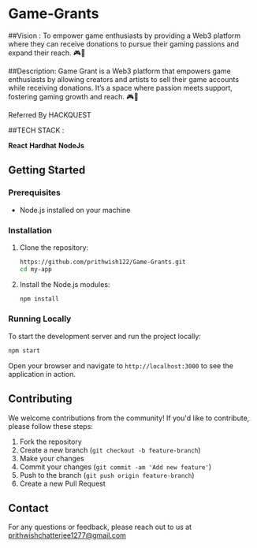 ﻿# Game-Grants

 ##Vision :
 To empower game enthusiasts by providing a Web3 platform where they can receive donations to pursue their gaming passions and expand their reach. 🎮🌟

 ##Description: 
 Game Grant is a Web3 platform that empowers game enthusiasts by allowing creators and artists to sell their game accounts while receiving donations. It’s a space where passion meets support, fostering gaming growth and reach. 🎮🌟

Referred By HACKQUEST

##TECH STACK :

**React**
**Hardhat**
**NodeJs**


## Getting Started

### Prerequisites

- Node.js installed on your machine

### Installation

1. Clone the repository:
    ```bash
    https://github.com/prithwish122/Game-Grants.git
    cd my-app
    ```

2. Install the Node.js modules:
    ```bash
    npm install
    ```

### Running Locally

To start the development server and run the project locally:

```bash
npm start
```

Open your browser and navigate to `http://localhost:3000` to see the application in action.

## Contributing

We welcome contributions from the community! If you'd like to contribute, please follow these steps:

1. Fork the repository
2. Create a new branch (`git checkout -b feature-branch`)
3. Make your changes
4. Commit your changes (`git commit -am 'Add new feature'`)
5. Push to the branch (`git push origin feature-branch`)
6. Create a new Pull Request

## Contact

For any questions or feedback, please reach out to us at prithwishchatterjee1277@gmail.com
 
